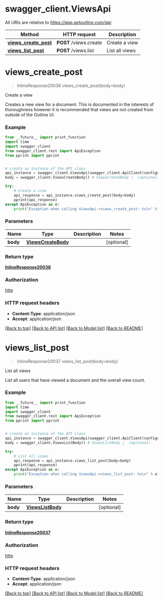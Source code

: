 # swagger_client.ViewsApi

All URIs are relative to *https://app.getoutline.com/api*

Method | HTTP request | Description
------------- | ------------- | -------------
[**views_create_post**](ViewsApi.md#views_create_post) | **POST** /views.create | Create a view
[**views_list_post**](ViewsApi.md#views_list_post) | **POST** /views.list | List all views

# **views_create_post**
> InlineResponse20038 views_create_post(body=body)

Create a view

Creates a new view for a document. This is documented in the interests of thoroughness however it is recommended that views are not created from outside of the Outline UI.

### Example
```python
from __future__ import print_function
import time
import swagger_client
from swagger_client.rest import ApiException
from pprint import pprint


# create an instance of the API class
api_instance = swagger_client.ViewsApi(swagger_client.ApiClient(configuration))
body = swagger_client.ViewsCreateBody() # ViewsCreateBody |  (optional)

try:
    # Create a view
    api_response = api_instance.views_create_post(body=body)
    pprint(api_response)
except ApiException as e:
    print("Exception when calling ViewsApi->views_create_post: %s\n" % e)
```

### Parameters

Name | Type | Description  | Notes
------------- | ------------- | ------------- | -------------
 **body** | [**ViewsCreateBody**](ViewsCreateBody.md)|  | [optional] 

### Return type

[**InlineResponse20038**](InlineResponse20038.md)

### Authorization

[http](../README.md#http)

### HTTP request headers

 - **Content-Type**: application/json
 - **Accept**: application/json

[[Back to top]](#) [[Back to API list]](../README.md#documentation-for-api-endpoints) [[Back to Model list]](../README.md#documentation-for-models) [[Back to README]](../README.md)

# **views_list_post**
> InlineResponse20037 views_list_post(body=body)

List all views

List all users that have viewed a document and the overall view count.

### Example
```python
from __future__ import print_function
import time
import swagger_client
from swagger_client.rest import ApiException
from pprint import pprint


# create an instance of the API class
api_instance = swagger_client.ViewsApi(swagger_client.ApiClient(configuration))
body = swagger_client.ViewsListBody() # ViewsListBody |  (optional)

try:
    # List all views
    api_response = api_instance.views_list_post(body=body)
    pprint(api_response)
except ApiException as e:
    print("Exception when calling ViewsApi->views_list_post: %s\n" % e)
```

### Parameters

Name | Type | Description  | Notes
------------- | ------------- | ------------- | -------------
 **body** | [**ViewsListBody**](ViewsListBody.md)|  | [optional] 

### Return type

[**InlineResponse20037**](InlineResponse20037.md)

### Authorization

[http](../README.md#http)

### HTTP request headers

 - **Content-Type**: application/json
 - **Accept**: application/json

[[Back to top]](#) [[Back to API list]](../README.md#documentation-for-api-endpoints) [[Back to Model list]](../README.md#documentation-for-models) [[Back to README]](../README.md)

